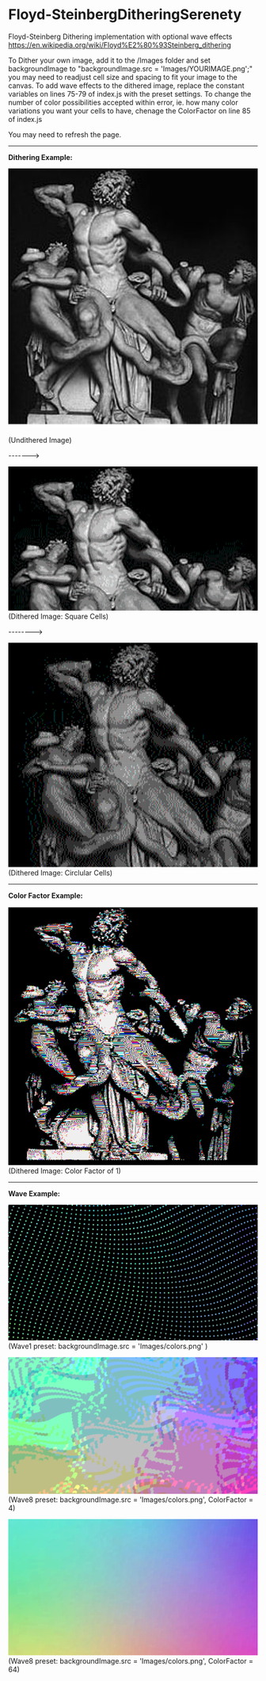 # Floyd-SteinbergDitheringSerenety
Floyd-Steinberg Dithering implementation with optional wave effects
https://en.wikipedia.org/wiki/Floyd%E2%80%93Steinberg_dithering


To Dither your own image, add it to the /Images folder and set backgroundImage to "backgroundImage.src = 'Images/YOURIMAGE.png';" you may need to readjust cell size and spacing to fit your image to the canvas.
To add wave effects to the dithered image, replace the constant variables on lines 75-79 of index.js with the preset settings.
To change the number of color possibilities accepted within error, ie. how many color variations you want your cells to have, chenage the ColorFactor on line 85 of index.js

You may need to refresh the page.

------------------------------------------
**Dithering Example:**

![UnditheredRomanStatue](README_Images/UnditheredImageRomanStatue.png) 

(Undithered Image)

------->

![DitheredRomanStatueSquare](README_Images/DitheredImageSquarePixels.png) 
(Dithered Image: Square Cells)

-------->

![DitheredRomanStatueCircle](README_Images/DitheredImageCirclePixels.png) 
(Dithered Image: Circlular Cells)


------------------------------------------
**Color Factor Example:**

![DitheredRomanStatueColorFactor1](README_Images/DitheredImageColorFactor1.png) 
(Dithered Image: Color Factor of 1)

------------------------------------------
**Wave Example:**

![Wave1](README_Images/WaveWithBlackSpace.png) 
(Wave1 preset: backgroundImage.src = 'Images/colors.png' )

![Wave8CF4](README_Images/Wave8ColorFactor4.png) 
(Wave8 preset: backgroundImage.src = 'Images/colors.png', ColorFactor = 4)

![Wave8CF64](README_Images/Wave8ColorFactor64.png) 
(Wave8 preset: backgroundImage.src = 'Images/colors.png', ColorFactor = 64)
